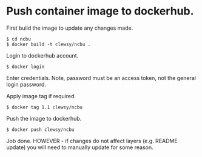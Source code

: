 # Push container image to dockerhub.

First build the image to update any changes made.
```shell
$ cd ncbu
$ docker build -t clewsy/ncbu .
```

Login to dockerhub account.

```shell
$ docker login
```
Enter credentials.  Note, password must be an access token, not the general login password.

Apply image tag if required.
```shell
$ docker tag 1.1 clewsy/ncbu
```

Push the image to dockerhub.
```shell
$ docker push clewsy/ncbu
```

Job done.
HOWEVER - if changes do not affect layers (e.g. README update) you will need to manually update for some reason.
